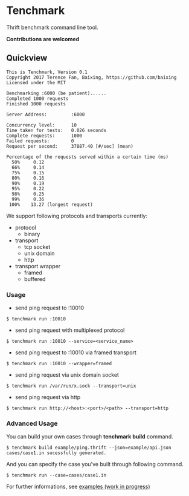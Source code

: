 # Tenchmark

Thrift benchmark command line tool.

**Contributions are welcomed**

## Quickview
```
This is Tenchmark, Version 0.1
Copyright 2017 Terence Fan, Baixing, https://github.com/baixing
Licensed under the MIT

Benchmarking :6000 (be patient)......
Completed 1000 requests
Finished 1000 requests

Server Address:         :6000

Concurrency level:      10
Time taken for tests:   0.026 seconds
Complete requests:      1000
Failed requests:        0
Request per second:     37887.40 [#/sec] (mean)

Percentage of the requests served within a certain time (ms)
  50%     0.12
  66%     0.14
  75%     0.15
  80%     0.16
  90%     0.19
  95%     0.22
  98%     0.25
  99%     0.36
 100%    13.27 (longest request)
```

We support following protocols and transports currently:

* protocol
    * binary
* transport
    * tcp socket
    * unix domain
    * http
* transport wrapper
    * framed
    * buffered

### Usage

* send ping request to :10010

```
$ tenchmark run :10010
```

* send ping request with multiplexed protocol

```
$ tenchmark run :10010 --service=<service_name>
```

* send ping request to :10010 via framed transport

```
$ tenchmark run :10010 --wrapper=framed
```

* send ping request via unix domain socket

```
$ tenchmark run /var/run/x.sock --transport=unix
```

* send ping request via http

```
$ tenchmark run http://<host>:<port>/<path> --transport=http
```

### Advanced Usage

You can build your own cases through **tenchmark build** command.

```
$ tenchmark build example/ping.thrift --json=example/api.json
cases/case1.in sucessfully generated.
```

And you can specify the case you've built through following command.

```
$ tenchmark run --case=cases/case1.in
```

For further informations, see [examples (work in progress)]()
